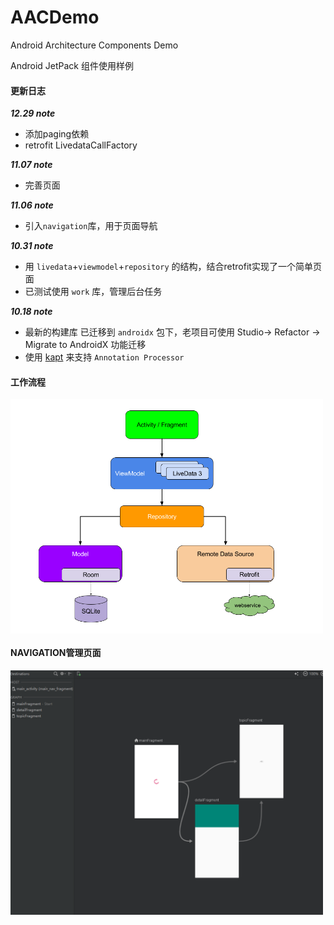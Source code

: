 # AACDemo
Android Architecture Components Demo 

Android JetPack 组件使用样例


#### 更新日志 ####

***12.29 note***

* 添加paging依赖
* retrofit LivedataCallFactory

***11.07 note***
  
* 完善页面

***11.06 note***
  
* 引入`navigation`库，用于页面导航

***10.31 note***
  
* 用 `livedata`+`viewmodel`+`repository` 的结构，结合retrofit实现了一个简单页面
* 已测试使用 `work` 库，管理后台任务

***10.18 note***
  
* 最新的构建库 已迁移到 `androidx` 包下，老项目可使用 Studio-> Refactor -> Migrate to AndroidX 功能迁移
* 使用 [kapt](http://kotlinlang.org/docs/reference/kapt.html) 来支持 `Annotation Processor`


#### 工作流程 ####
<img src="art/final-architecture.png" width="500" hegiht="313" align=center />

#### NAVIGATION管理页面 ####
<img src="art/navigation.png" width="500" hegiht="313" align=center />
